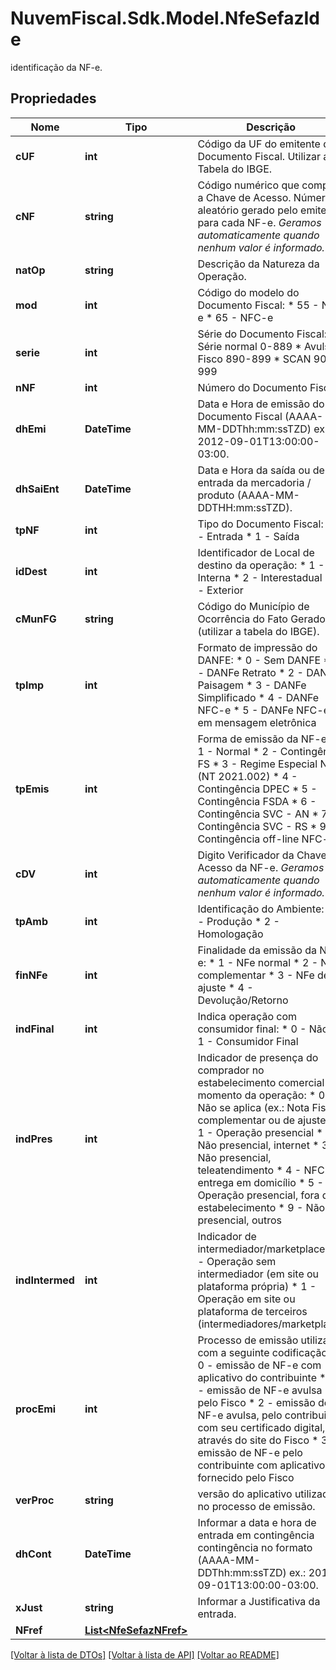 # NuvemFiscal.Sdk.Model.NfeSefazIde
identificação da NF-e.

## Propriedades

Nome | Tipo | Descrição | Comentários
------------ | ------------- | ------------- | -------------
**cUF** | **int** | Código da UF do emitente do Documento Fiscal. Utilizar a Tabela do IBGE. | 
**cNF** | **string** | Código numérico que compõe a Chave de Acesso. Número aleatório gerado pelo emitente para cada NF-e.    *Geramos automaticamente quando nenhum valor é informado.* | [optional] 
**natOp** | **string** | Descrição da Natureza da Operação. | 
**mod** | **int** | Código do modelo do Documento Fiscal:  * 55 - NF-e  * 65 - NFC-e | [optional] 
**serie** | **int** | Série do Documento Fiscal:  * Série normal 0-889  * Avulsa Fisco 890-899  * SCAN 900-999 | 
**nNF** | **int** | Número do Documento Fiscal. | 
**dhEmi** | **DateTime** | Data e Hora de emissão do Documento Fiscal (AAAA-MM-DDThh:mm:ssTZD) ex.: 2012-09-01T13:00:00-03:00. | 
**dhSaiEnt** | **DateTime** | Data e Hora da saída ou de entrada da mercadoria / produto (AAAA-MM-DDTHH:mm:ssTZD). | [optional] 
**tpNF** | **int** | Tipo do Documento Fiscal:  * 0 - Entrada  * 1 - Saída | 
**idDest** | **int** | Identificador de Local de destino da operação:  * 1 - Interna  * 2 - Interestadual  * 3 - Exterior | 
**cMunFG** | **string** | Código do Município de Ocorrência do Fato Gerador (utilizar a tabela do IBGE). | 
**tpImp** | **int** | Formato de impressão do DANFE:  * 0 - Sem DANFE  * 1 - DANFe Retrato  * 2 - DANFe Paisagem  * 3 - DANFe Simplificado  * 4 - DANFe NFC-e  * 5 - DANFe NFC-e em mensagem eletrônica | 
**tpEmis** | **int** | Forma de emissão da NF-e  * 1 - Normal  * 2 - Contingência FS  * 3 - Regime Especial NFF (NT 2021.002)  * 4 - Contingência DPEC  * 5 - Contingência FSDA  * 6 - Contingência SVC - AN  * 7 - Contingência SVC - RS  * 9 - Contingência off-line NFC-e | 
**cDV** | **int** | Digito Verificador da Chave de Acesso da NF-e.    *Geramos automaticamente quando nenhum valor é informado.* | [optional] 
**tpAmb** | **int** | Identificação do Ambiente:  * 1 - Produção  * 2 - Homologação | [optional] 
**finNFe** | **int** | Finalidade da emissão da NF-e:  * 1 - NFe normal  * 2 - NFe complementar  * 3 - NFe de ajuste  * 4 - Devolução/Retorno | 
**indFinal** | **int** | Indica operação com consumidor final:  * 0 - Não  * 1 - Consumidor Final | 
**indPres** | **int** | Indicador de presença do comprador no estabelecimento comercial no momento da operação:  * 0 - Não se aplica (ex.: Nota Fiscal complementar ou de ajuste)  * 1 - Operação presencial  * 2 - Não presencial, internet  * 3 - Não presencial, teleatendimento  * 4 - NFC-e entrega em domicílio  * 5 - Operação presencial, fora do estabelecimento  * 9 - Não presencial, outros | 
**indIntermed** | **int** | Indicador de intermediador/marketplace  * 0 - Operação sem intermediador (em site ou plataforma própria)  * 1 - Operação em site ou plataforma de terceiros (intermediadores/marketplace) | [optional] 
**procEmi** | **int** | Processo de emissão utilizado com a seguinte codificação:  * 0 - emissão de NF-e com aplicativo do contribuinte  * 1 - emissão de NF-e avulsa pelo Fisco  * 2 - emissão de NF-e avulsa, pelo contribuinte com seu certificado digital, através do site  do Fisco  * 3 - emissão de NF-e pelo contribuinte com aplicativo fornecido pelo Fisco | 
**verProc** | **string** | versão do aplicativo utilizado no processo de  emissão. | 
**dhCont** | **DateTime** | Informar a data e hora de entrada em contingência contingência no formato  (AAAA-MM-DDThh:mm:ssTZD) ex.: 2012-09-01T13:00:00-03:00. | [optional] 
**xJust** | **string** | Informar a Justificativa da entrada. | [optional] 
**NFref** | [**List&lt;NfeSefazNFref&gt;**](NfeSefazNFref.md) |  | [optional] 

[[Voltar à lista de DTOs]](../README.md#documentation-for-models) [[Voltar à lista de API]](../README.md#documentation-for-api-endpoints) [[Voltar ao README]](../README.md)

